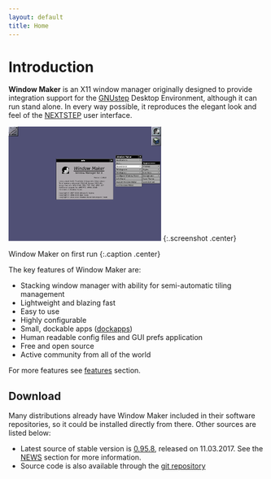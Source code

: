 ```yaml
---
layout: default
title: Home
---
```


Introduction
============

**Window Maker** is an X11 window manager originally designed to provide
integration support for the [GNUstep](http://gnustep.org) Desktop Environment,
although it can run stand alone. In every way possible, it reproduces the
elegant look and feel of the [NEXTSTEP](http://en.wikipedia.org/wiki/NEXTSTEP)
user interface.

[![Default Window Maker config](img/wmaker_thumb.png)](img/wmaker.png)
{:.screenshot .center}

Window Maker on first run
{:.caption .center}

The key features of Window Maker are:

- Stacking window manager with ability for semi-automatic tiling management
- Lightweight and blazing fast
- Easy to use
- Highly configurable
- Small, dockable apps ([dockapps](https://www.dockapps.net))
- Human readable config files and GUI prefs application
- Free and open source
- Active community from all of the world

For more features see [features](features.html) section.

Download
--------

Many distributions already have Window Maker included in their software
repositories, so it could be installed directly from there. Other sources are
listed below:

- Latest source of stable version is 
  [0.95.8](pub/source/release/WindowMaker-0.95.8.tar.gz), released on
  11.03.2017. See the [NEWS](news) section for more information.
- Source code is also available through the
  [git repository](http://repo.or.cz/w/wmaker-crm.git)
